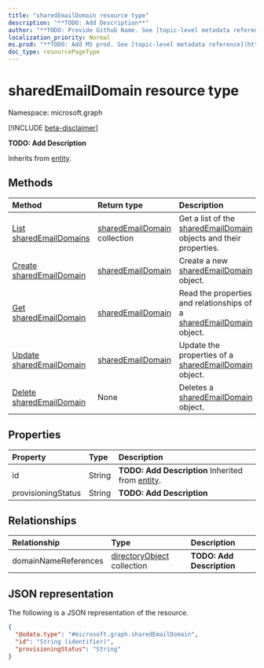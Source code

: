 ```yaml
---
title: "sharedEmailDomain resource type"
description: "**TODO: Add Description**"
author: "**TODO: Provide Github Name. See [topic-level metadata reference](https://msgo.azurewebsites.net/add/document/guidelines/metadata.html#topic-level-metadata)**"
localization_priority: Normal
ms.prod: "**TODO: Add MS prod. See [topic-level metadata reference](https://msgo.azurewebsites.net/add/document/guidelines/metadata.html#topic-level-metadata)**"
doc_type: resourcePageType
---
```


# sharedEmailDomain resource type

Namespace: microsoft.graph

[!INCLUDE [beta-disclaimer](../../includes/beta-disclaimer.md)]

**TODO: Add Description**


Inherits from [entity](../resources/entity.md).

## Methods
|Method|Return type|Description|
|:---|:---|:---|
|[List sharedEmailDomains](../api/sharedemaildomain-list.md)|[sharedEmailDomain](../resources/sharedemaildomain.md) collection|Get a list of the [sharedEmailDomain](../resources/sharedemaildomain.md) objects and their properties.|
|[Create sharedEmailDomain](../api/sharedemaildomain-create.md)|[sharedEmailDomain](../resources/sharedemaildomain.md)|Create a new [sharedEmailDomain](../resources/sharedemaildomain.md) object.|
|[Get sharedEmailDomain](../api/sharedemaildomain-get.md)|[sharedEmailDomain](../resources/sharedemaildomain.md)|Read the properties and relationships of a [sharedEmailDomain](../resources/sharedemaildomain.md) object.|
|[Update sharedEmailDomain](../api/sharedemaildomain-update.md)|[sharedEmailDomain](../resources/sharedemaildomain.md)|Update the properties of a [sharedEmailDomain](../resources/sharedemaildomain.md) object.|
|[Delete sharedEmailDomain](../api/sharedemaildomain-delete.md)|None|Deletes a [sharedEmailDomain](../resources/sharedemaildomain.md) object.|

## Properties
|Property|Type|Description|
|:---|:---|:---|
|id|String|**TODO: Add Description** Inherited from [entity](../resources/entity.md).|
|provisioningStatus|String|**TODO: Add Description**|

## Relationships
|Relationship|Type|Description|
|:---|:---|:---|
|domainNameReferences|[directoryObject](../resources/directoryobject.md) collection|**TODO: Add Description**|

## JSON representation
The following is a JSON representation of the resource.
<!-- {
  "blockType": "resource",
  "keyProperty": "id",
  "@odata.type": "microsoft.graph.sharedEmailDomain",
  "baseType": "microsoft.graph.entity",
  "openType": false
}
-->
``` json
{
  "@odata.type": "#microsoft.graph.sharedEmailDomain",
  "id": "String (identifier)",
  "provisioningStatus": "String"
}
```

